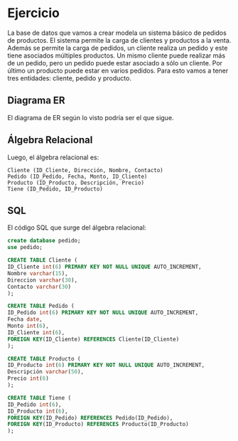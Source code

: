 # Ejercicio
La base de datos que vamos a crear modela un sistema básico de pedidos de productos. El sistema permite la carga de clientes y productos a la venta. Además se permite la carga de pedidos, un cliente realiza un pedido y este tiene asociados múltiples productos. Un mismo cliente puede realizar más de un pedido, pero un pedido puede estar asociado a sólo un cliente. Por último un producto puede estar en varios pedidos. Para esto vamos a tener tres entidades: cliente, pedido y producto.

## Diagrama ER
El diagrama de ER según lo visto podría ser el que sigue.

## Álgebra Relacional
Luego, el álgebra relacional es:
```
Cliente (ID_Cliente, Dirección, Nombre, Contacto)
Pedido (ID_Pedido, Fecha, Monto, ID_Cliente)
Producto (ID_Producto, Descripción, Precio)
Tiene (ID_Pedido, ID_Producto)
```

## SQL
El código SQL que surge del álgebra relacional:
```sql
create database pedido;
use pedido;

CREATE TABLE Cliente (
ID_Cliente int(6) PRIMARY KEY NOT NULL UNIQUE AUTO_INCREMENT,
Nombre varchar(15),
Direccion varchar(30),
Contacto varchar(30)
);

CREATE TABLE Pedido (
ID_Pedido int(6) PRIMARY KEY NOT NULL UNIQUE AUTO_INCREMENT,
Fecha date,
Monto int(6),
ID_Cliente int(6),
FOREIGN KEY(ID_Cliente) REFERENCES Cliente(ID_Cliente)
);

CREATE TABLE Producto (
ID_Producto int(6) PRIMARY KEY NOT NULL UNIQUE AUTO_INCREMENT,
Descripción varchar(50),
Precio int(6)
);

CREATE TABLE Tiene (
ID_Pedido int(6),
ID_Producto int(6),
FOREIGN KEY(ID_Pedido) REFERENCES Pedido(ID_Pedido),
FOREIGN KEY(ID_Producto) REFERENCES Producto(ID_Producto)
);

```
